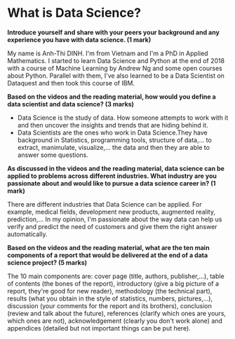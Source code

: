# What is Data Science?

**Introduce yourself and share with your peers your background and any experience you have with data science. (1 mark)**

My name is Anh-Thi DINH. I'm from Vietnam and I'm a PhD in Applied Mathematics. I started to learn Data Science and Python at the end of 2018 with a course of Machine Learning by Andrew Ng and some open courses about Python. Parallel with them, I've also learned to be a Data Scientist on Dataquest and then took this course of IBM.

**Based on the videos and the reading material, how would you define a data scientist and data science? (3 marks)**

- Data Science is the study of data. How someone attempts to work with it and then uncover the insights and trends that are hiding behind it.
- Data Scientists are the ones who work in Data Science.They have background in Statistics, programming tools, structure of data,... to extract, manimulate, visualize,... the data and then they are able to answer some questions.

**As discussed in the videos and the reading material, data science can be applied to problems across different industries. What industry are you passionate about and would like to pursue a data science career in? (1 mark)**

There are different industries that Data Science can be applied. For example, medical fields, development new products, augmented reality, prediction,... In my opinion, I'm passionate about the way data can help us verify and predict the need of customers and give them the right answer automatically.

**Based on the videos and the reading material, what are the ten main components of a report that would be delivered at the end of a data science project? (5 marks)**

The 10 main components are: cover page (title, authors, publisher,...), table of contents (the bones of the report), introductory (give a big picture of a report, they're good for new reader), methodology (the technical part), results (what you obtain in the style of statistics, numbers, pictures,...), discussion (your comments for the report and its brothers), conclusion (review and talk about the future), references (clarify which ones are yours, which ones are not), acknowledgement (clearly you don't work alone) and appendices (detailed but not important things can be put here). 
